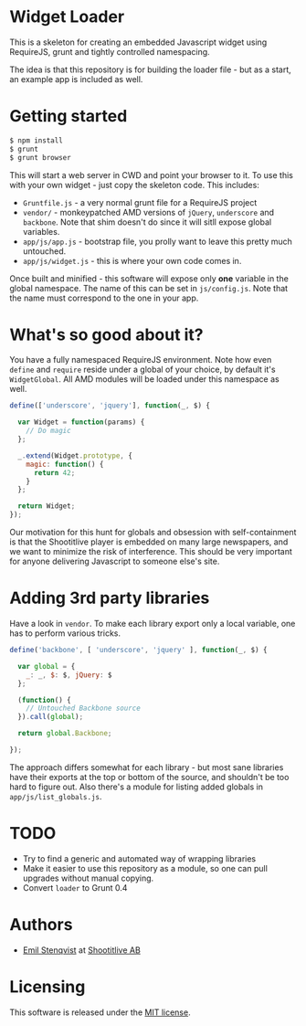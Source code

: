 # Widget Loader

This is a skeleton for creating an embedded Javascript widget using
RequireJS, grunt and tightly controlled namespacing.

The idea is that this repository is for building the loader file - but
as a start, an example app is included as well.

# Getting started

```bash
$ npm install
$ grunt
$ grunt browser
```

This will start a web server in CWD and point your browser to it.  To
use this with your own widget - just copy the skeleton code. This
includes:

- `Gruntfile.js` - a very normal grunt file for a RequireJS project
- `vendor/` - monkeypatched AMD versions of `jQuery`, `underscore` and
`backbone`. Note that shim doesn't do since it will sitll expose global
variables.
- `app/js/app.js` - bootstrap file, you prolly want to leave
this pretty much untouched.
- `app/js/widget.js` - this is where your own code comes in.

Once built and minified - this software will expose only **one** variable in
the global namespace. The name of this can be set in `js/config.js`.
Note that the name must correspond to the one in your app.

# What's so good about it?
You have a fully namespaced RequireJS environment. Note how even
`define` and `require` reside under a global of your choice, by default
it's `WidgetGlobal`. All AMD modules will be loaded under this namespace
as well.

```javascript
define(['underscore', 'jquery'], function(_, $) {

  var Widget = function(params) {
    // Do magic
  };

  _.extend(Widget.prototype, {
    magic: function() {
      return 42;
    }
  };

  return Widget;
});
```

Our motivation for this hunt for globals and obsession with
self-containment is that the Shootitlive player is embedded on many
large newspapers, and we want to minimize the risk of interference.
This should be very important for anyone delivering Javascript to
someone else's site.

# Adding 3rd party libraries

Have a look in `vendor`. To make each library export only a
local variable, one has to perform various tricks.

```javascript
define('backbone', [ 'underscore', 'jquery' ], function(_, $) {

  var global = {
    _: _, $: $, jQuery: $
  };

  (function() {
    // Untouched Backbone source
  }).call(global);

  return global.Backbone;

});
```

The approach differs somewhat for each library - but most sane libraries
have their exports at the top or bottom of the source, and shouldn't be
too hard to figure out. Also there's a module for listing added globals
in `app/js/list_globals.js`.

# TODO
- Try to find a generic and automated way of wrapping libraries
- Make it easier to use this repository as a module, so one can pull
upgrades without manual copying.
- Convert `loader` to Grunt 0.4

# Authors
- [Emil Stenqvist](http://github.com/emilisto) at [Shootitlive AB](http://shootitlive.com)

# Licensing
This software is released under the [MIT license](http://mit-license.org).
